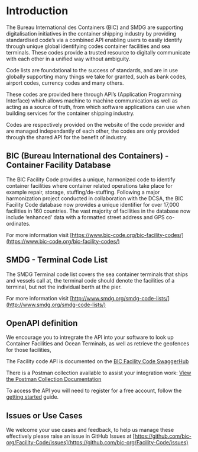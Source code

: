 # Introduction

The Bureau International des Containers (BIC) and SMDG are supporting digitalisation initiatives in the container shipping industry by providing standardised code’s via a combined API enabling users to easily identify through unique global identifying codes container facilities and sea terminals. These codes provide a trusted resource to digitally communicate with each other in a unified way without ambiguity.

Code lists are foundational to the success of standards, and are in use globally supporting many things we take for granted, such as bank codes, airport codes, currency codes and many others.

These codes are provided here through API’s (Application Programming Interface) which allows machine to machine communication as well as acting as a source of truth, from which software applications can use when building services for the container shipping industry.

Codes are respectively provided on the website of the code provider and are managed independantly of each other, the codes are only provided through the shared API for the benefit of industry.

## BIC (Bureau International des Containers) - Container Facility Database

The BIC Facility Code provides a unique, harmonized code to identify container facilities where container related operations take place for example repair, storage, stuffing/de-stuffing. Following a major harmonization project conducted in collaboration with the DCSA, the BIC Facility Code database now provides a unique identifier for over 17,000 facilities in 160 countries. The vast majority of facilities in the database now include ‘enhanced’ data with a formatted street address and GPS co-ordinates.

For more information visit [https://www.bic-code.org/bic-facility-codes/](https://www.bic-code.org/bic-facility-codes/)

## SMDG - Terminal Code List

The SMDG Terminal code list covers the sea container terminals that ships and vessels call at, the terminal code should denote the facilities of a terminal, but not the individual berth at the pier.

For more information visit [http://www.smdg.org/smdg-code-lists/](http://www.smdg.org/smdg-code-lists/)

## OpenAPI definition

We encourage you to intregrate the API into your software to look up Container Facilities and Ocean Terminals, as well as retrieve the geofences for those facilities,&#x20;

The Facility code API is documented on the [BIC Facility Code SwaggerHub](https://app.swaggerhub.com/apis/BIC-ORG/Facility-Codes/1.0.0)

There is a Postman collection available to assist your integration work: [View the Postman Collection Documentation](https://documenter.getpostman.com/view/5836352/2sAYXBEyfF)

To access the API you will need to register for a free account, follow the [getting started](bic-facility-code/api.md#getting-started-with-the-api) guide.

## Issues or Use Cases

We welcome your use cases and feedback, to help us manage these effectively please raise an issue in GitHub Issues at [https://github.com/bic-org/Facility-Code/issues](https://github.com/bic-org/Facility-Code/issues)
